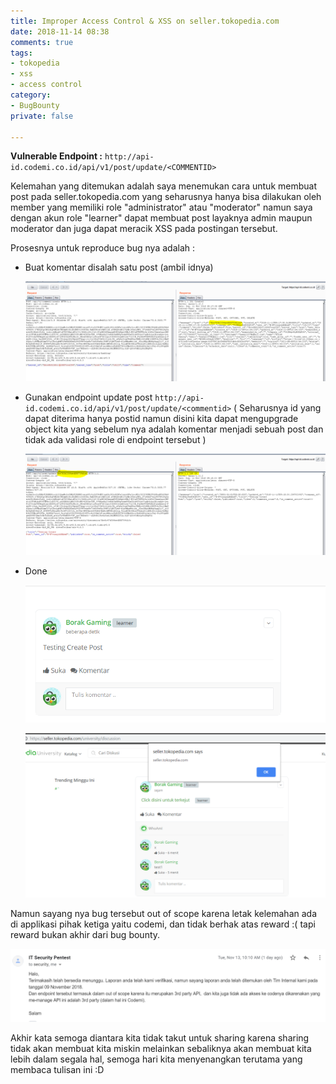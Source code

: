 ```yaml
---
title: Improper Access Control & XSS on seller.tokopedia.com
date: 2018-11-14 08:38
comments: true
tags:
- tokopedia
- xss
- access control
category:
- BugBounty
private: false

---
```

**Vulnerable Endpoint :** `http://api-id.codemi.co.id/api/v1/post/update/<COMMENTID>`

Kelemahan yang ditemukan adalah saya menemukan cara untuk membuat post pada seller.tokopedia.com yang seharusnya hanya bisa dilakukan oleh member yang memiliki role "administrator" atau "moderator" namun saya dengan akun role "learner" dapat membuat post layaknya admin maupun moderator dan juga dapat meracik XSS pada postingan tersebut.

Prosesnya untuk reproduce bug nya adalah :

* Buat komentar disalah satu post (ambil idnya)

  ![](/uploads/gambar1.png)
* Gunakan endpoint update post `http://api-id.codemi.co.id/api/v1/post/update/<commentid>` ( Seharusnya id yang dapat diterima hanya postid namun disini kita dapat mengupgrade object kita yang sebelum nya adalah komentar menjadi sebuah post dan tidak ada validasi role di endpoint tersebut )

  ![](/uploads/gambar2.png)
* Done

  ![](/uploads/gambar3.png)

  ![](/uploads/gambar4.png)

Namun sayang nya bug tersebut out of scope karena letak kelemahan ada di applikasi pihak ketiga yaitu codemi, dan tidak berhak atas reward :( tapi reward bukan akhir dari bug bounty.

![](/uploads/gambar5.PNG)

Akhir kata semoga diantara kita tidak takut untuk sharing karena sharing tidak akan membuat kita miskin melainkan sebaliknya akan membuat kita lebih dalam segala hal, semoga hari kita menyenangkan terutama yang membaca tulisan ini :D